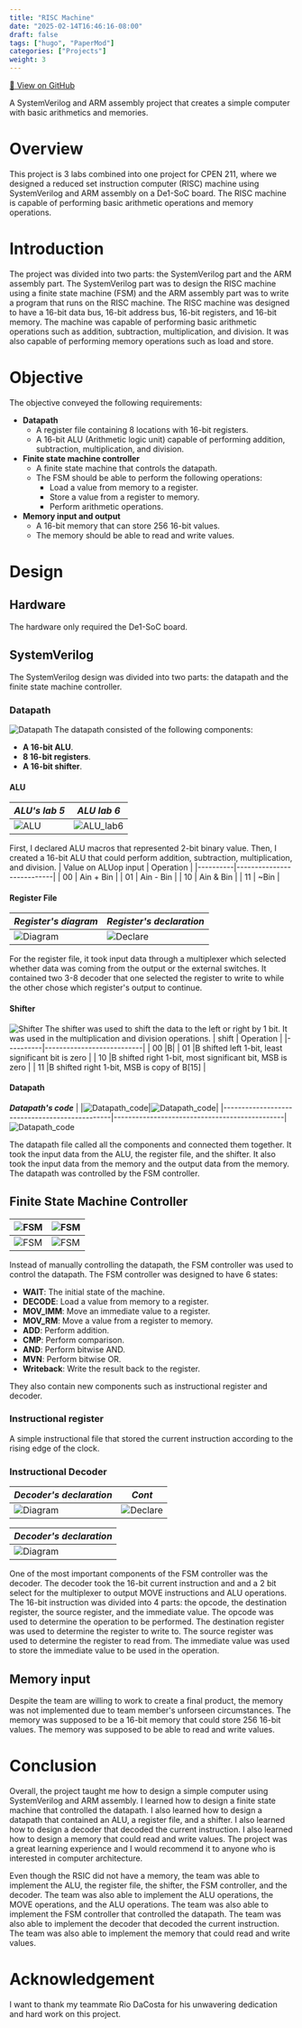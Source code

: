 ```yaml
---
title: "RISC Machine"
date: "2025-02-14T16:46:16-08:00"
draft: false
tags: ["hugo", "PaperMod"]
categories: ["Projects"]
weight: 3
---
```

[🔗 View on GitHub](https://github.com/AP010307/CPEN_211_RSIC.git)

A SystemVerilog and ARM assembly project that creates a simple computer with basic arithmetics and memories.

# Overview
This project is 3 labs combined into one project for CPEN 211, where we designed a  reduced set instruction computer (RISC) machine using SystemVerilog and ARM assembly on a De1-SoC board. The RISC machine is capable of performing basic arithmetic operations and memory operations.

# Introduction
The project was divided into two parts: the SystemVerilog part and the ARM assembly part. The SystemVerilog part was to design the RISC machine using a finite state machine (FSM) and the ARM assembly part was to write a program that runs on the RISC machine. The RISC machine was designed to have a 16-bit data bus, 16-bit address bus, 16-bit registers, and 16-bit memory. The machine was capable of performing basic arithmetic operations such as addition, subtraction, multiplication, and division. It was also capable of performing memory operations such as load and store.

# Objective
The objective conveyed the following requirements:
- **Datapath**
  - A register file containing 8 locations with 16-bit registers.
  - A 16-bit ALU (Arithmetic logic unit) capable of performing addition, subtraction, multiplication, and division.
- **Finite state machine controller**
  - A finite state machine that controls the datapath.
  - The FSM should be able to perform the following operations:
    - Load a value from memory to a register.
    - Store a value from a register to memory.
    - Perform arithmetic operations.
- **Memory input and output**
    - A 16-bit memory that can store 256 16-bit values.
    - The memory should be able to read and write values.

# Design
## Hardware
The hardware only required the De1-SoC board.
## SystemVerilog
The SystemVerilog design was divided into two parts: the datapath and the finite state machine controller.
### Datapath
![Datapath](/image/Datapath_diagram.png)
The datapath consisted of the following components:
- **A 16-bit ALU**.
- **8 16-bit registers**.
- **A 16-bit shifter**.
#### ALU
| ***ALU's lab 5*** | ***ALU lab 6*** |
|------------------------------|--------------------------------|
![ALU](/image/ALU_image.png)|![ALU_lab6](/image/ALU_image_upgrade.png)

First, I declared ALU macros that represented 2-bit binary value. Then, I created a 16-bit ALU that could perform addition, subtraction, multiplication, and division.
| Value on ALUop input | Operation |
|----------|---------------------------|
| 00      | Ain + Bin                 |
| 01      | Ain - Bin                     |
| 10      | Ain & Bin              |
| 11      | ~Bin                     |
#### Register File
| ***Register's diagram*** | ***Register's declaration*** |
|------------------------------|--------------------------------|
| ![Diagram](/image/Regfile_diagram.png) | ![Declare](/image/Regfile_declare.png) |
For the register file, it took input data through a multiplexer which selected whether data was coming from the output or the external switches. It contained two 3-8 decoder that one selected the register to write to while the other chose which register's output to continue. 

#### Shifter
![Shifter](/image/Shifter_declare.png)
The shifter was used to shift the data to the left or right by 1 bit. It was used in the multiplication and division operations.
| shift | Operation |
|----------|---------------------------|
| 00      |B|
| 01      |B shifted left 1-bit, least significant bit is zero                     |
| 10      |B shifted right 1-bit, most significant bit, MSB is zero             |
| 11      |B shifted right 1-bit, MSB is copy of B[15]                    |

#### Datapath
 ***Datapath's code*** |
|![Datapath_code](/image/Datapath_code_1st.png)|![Datapath_code](/image/Datapath_code_2nd.png)|
|-----------------------------------------------|-----------------------------------------------|
![Datapath_code](/image/Datapath_code_3rd.png)

The datapath file called all the components and connected them together. It took the input data from the ALU, the register file, and the shifter. It also took the input data from the memory and the output data from the memory. The datapath was controlled by the FSM controller.

## Finite State Machine Controller
| ![FSM](/image/FSM_1st.png) | ![FSM](/image/FSM_2nd.png) |
|------------------------------|--------------------------------|
| ![FSM](/image/FSM_3rd.png) | ![FSM](/image/FSM_4th.png) |

Instead of manually controlling the datapath, the FSM controller was used to control the datapath. The FSM controller was designed to have 6 states:
- **WAIT**: The initial state of the machine.
- **DECODE**: Load a value from memory to a register.
- **MOV_IMM**: Move an immediate value to a register.
- **MOV_RM**: Move a value from a register to memory.
- **ADD**: Perform addition.
- **CMP**: Perform comparison.
- **AND**: Perform bitwise AND.
- **MVN**: Perform bitwise OR. 
- **Writeback**: Write the result back to the register.

They also contain new components such as instructional register and decoder.
### Instructional register
A simple instructional file that stored the current instruction according to the rising edge of the clock.
### Instructional Decoder 
| ***Decoder's declaration*** | ***Cont*** |
|------------------------------|--------------------------------|
| ![Diagram](/image/Instructional_decoder.png) | ![Declare](/image/Instructional_decoder.png) |

| ***Decoder's declaration*** |
|------------------------------|
| ![Diagram](/image/Instruction_decoder_diagram.png) |

One of the most important components of the FSM controller was the decoder. The decoder took the 16-bit current instruction and and a 2 bit select for the multiplexer to output MOVE instructions and ALU operations. The 16-bit instruction was divided into 4 parts: the opcode, the destination register, the source register, and the immediate value. The opcode was used to determine the operation to be performed. The destination register was used to determine the register to write to. The source register was used to determine the register to read from. The immediate value was used to store the immediate value to be used in the operation.

## Memory input
Despite the team are willing to work to create a final product, the memory was not implemented due to team member's unforseen circumstances. The memory was supposed to be a 16-bit memory that could store 256 16-bit values. The memory was supposed to be able to read and write values.

# Conclusion
Overall, the project taught me how to design a simple computer using SystemVerilog and ARM assembly. I learned how to design a finite state machine that controlled the datapath. I also learned how to design a datapath that contained an ALU, a register file, and a shifter. I also learned how to design a decoder that decoded the current instruction. I also learned how to design a memory that could read and write values. The project was a great learning experience and I would recommend it to anyone who is interested in computer architecture.

Even though the RSIC did not have a memory, the team was able to implement the ALU, the register file, the shifter, the FSM controller, and the decoder. The team was also able to implement the ALU operations, the MOVE operations, and the ALU operations. The team was also able to implement the FSM controller that controlled the datapath. The team was also able to implement the decoder that decoded the current instruction. The team was also able to implement the memory that could read and write values.

# Acknowledgement
I want to thank my teammate Rio DaCosta for his unwavering dedication and hard work on this project. 
